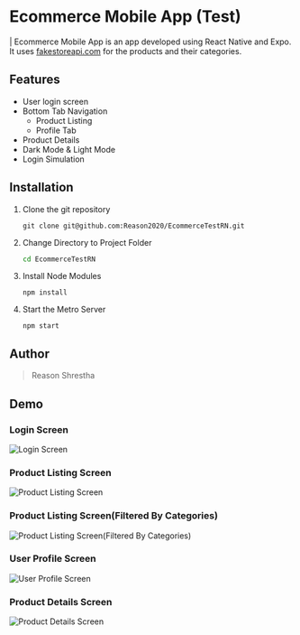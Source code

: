 # Ecommerce Mobile App (Test)

| Ecommerce Mobile App is an app developed using React Native and Expo. It uses [fakestoreapi.com]('https://fakestoreapi.com') for the products and their categories.

## Features

- User login screen
- Bottom Tab Navigation
    - Product Listing
    - Profile Tab
- Product Details
- Dark Mode & Light Mode
- Login Simulation

## Installation

1. Clone the git repository
    ```git
    git clone git@github.com:Reason2020/EcommerceTestRN.git
    ```

2. Change Directory to Project Folder
    ```bash
    cd EcommerceTestRN
    ```

3. Install Node Modules
    ```npm
    npm install
    ```

4. Start the Metro Server
    ```npm
    npm start
    ```

## Author

> Reason Shrestha


## Demo

### Login Screen

![Login Screen](https://github.com/Reason2020/EcommerceTestRN/blob/main/screenshots/pic7.jpg?raw=true)


### Product Listing Screen
![Product Listing Screen](https://github.com/Reason2020/EcommerceTestRN/blob/main/screenshots/pic5.jpg?raw=true)


### Product Listing Screen(Filtered By Categories)
![Product Listing Screen(Filtered By Categories)](https://github.com/Reason2020/EcommerceTestRN/blob/main/screenshots/pic4.jpg?raw=true)


### User Profile Screen
![User Profile Screen](https://github.com/Reason2020/EcommerceTestRN/blob/main/screenshots/pic3.jpg?raw=true)


### Product Details Screen
![Product Details Screen](https://github.com/Reason2020/EcommerceTestRN/blob/main/screenshots/pic1.jpg?raw=true)
